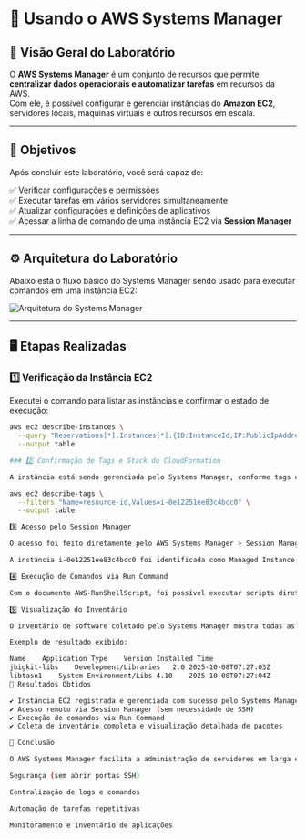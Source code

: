 # 🧰 Usando o AWS Systems Manager

## 📘 Visão Geral do Laboratório
O **AWS Systems Manager** é um conjunto de recursos que permite **centralizar dados operacionais e automatizar tarefas** em recursos da AWS.  
Com ele, é possível configurar e gerenciar instâncias do **Amazon EC2**, servidores locais, máquinas virtuais e outros recursos em escala.

---

## 🎯 Objetivos
Após concluir este laboratório, você será capaz de:

✅ Verificar configurações e permissões  
✅ Executar tarefas em vários servidores simultaneamente  
✅ Atualizar configurações e definições de aplicativos  
✅ Acessar a linha de comando de uma instância EC2 via **Session Manager**

---

## ⚙️ Arquitetura do Laboratório

Abaixo está o fluxo básico do Systems Manager sendo usado para executar comandos em uma instância EC2:

![Arquitetura do Systems Manager](imagens/system.png)

---

## 🖥️ Etapas Realizadas

### 1️⃣ Verificação da Instância EC2
Executei o comando para listar as instâncias e confirmar o estado de execução:

```bash
aws ec2 describe-instances \
  --query "Reservations[*].Instances[*].{ID:InstanceId,IP:PublicIpAddress,Estado:State.Name}" \
  --output table

### 2️⃣ Confirmação de Tags e Stack do CloudFormation

A instância está sendo gerenciada pelo Systems Manager, conforme tags exibidas via CLI:

aws ec2 describe-tags \
  --filters "Name=resource-id,Values=i-0e12251ee83c4bcc0" \
  --output table

3️⃣ Acesso pelo Session Manager

O acesso foi feito diretamente pelo AWS Systems Manager > Session Manager:

A instância i-0e12251ee83c4bcc0 foi identificada como Managed Instance, com o agente 3.3.3050.0 ativo e status running na região us-west-2a.

4️⃣ Execução de Comandos via Run Command

Com o documento AWS-RunShellScript, foi possível executar scripts diretamente na instância, como instalação de pacotes, atualizações ou verificações de status.

5️⃣ Visualização do Inventário

O inventário de software coletado pelo Systems Manager mostra todas as aplicações e bibliotecas instaladas:

Exemplo de resultado exibido:

Name	Application Type	Version	Installed Time
jbigkit-libs	Development/Libraries	2.0	2025-10-08T07:27:03Z
libtasn1	System Environment/Libs	4.10	2025-10-08T07:27:04Z
🧩 Resultados Obtidos

✔️ Instância EC2 registrada e gerenciada com sucesso pelo Systems Manager
✔️ Acesso remoto via Session Manager (sem necessidade de SSH)
✔️ Execução de comandos via Run Command
✔️ Coleta de inventário completa e visualização detalhada de pacotes

🏁 Conclusão

O AWS Systems Manager facilita a administração de servidores em larga escala, proporcionando:

Segurança (sem abrir portas SSH)

Centralização de logs e comandos

Automação de tarefas repetitivas

Monitoramento e inventário de aplicações
